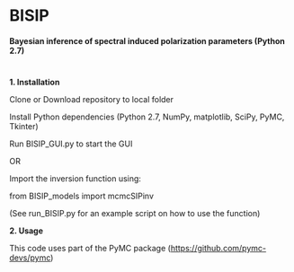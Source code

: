 # BISIP
#### Bayesian inference of spectral induced polarization parameters (Python 2.7)
#

**1. Installation**

  Clone or Download repository to local folder

  Install Python dependencies (Python 2.7, NumPy, matplotlib, SciPy, PyMC, Tkinter)
  
  Run BISIP_GUI.py to start the GUI
  
  OR

  Import the inversion function using:
  
  from BISIP_models import mcmcSIPinv
  
  (See run_BISIP.py for an example script on how to use the function)

**2. Usage**

This code uses part of the PyMC package (https://github.com/pymc-devs/pymc)

